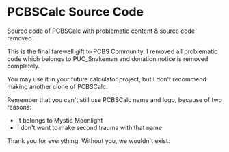 # PCBSCalc Source Code
Source code of PCBSCalc with problematic content & source code removed.

This is the final farewell gift to PCBS Community. I removed all problematic code which belongs to PUC_Snakeman and donation notice is removed completely.

You may use it in your future calculator project, but I don't recommend making another clone of PCBSCalc.

Remember that you can't still use PCBSCalc name and logo, because of two reasons:

- It belongs to Mystic Moonlight
- I don't want to make second trauma with that name

Thank you for everything. Without you, we wouldn't exist.